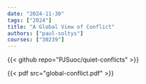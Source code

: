 ```yaml
---
date: "2024-11-30"
tags: ["2024"]
title: "A Global View of Conflict"
authors: ["paul-soltys"]
courses: ["30239"]
---
```


{{< github repo="PJSuoc/quiet-conflicts" >}}

{{< pdf src="global-conflict.pdf" >}}
